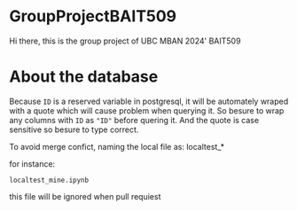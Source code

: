 # GroupProjectBAIT509

Hi there, this is the group project of UBC MBAN 2024' BAIT509

# About the database

Because `ID` is a reserved variable in postgresql, it will be automately wraped with a quote which will cause problem when querying it. So besure to wrap any columns with `ID` as `"ID"` before quering it. And the quote is case sensitive so besure to type correct.

To avoid merge confict, naming the local file as: localtest_*

for instance:

`localtest_mine.ipynb`

this file will be ignored when pull requiest
